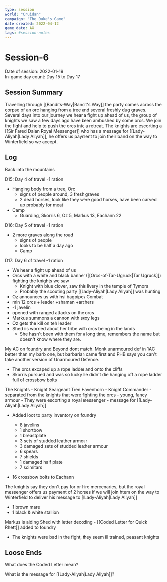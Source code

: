 ```yaml
---
type: session
world: "Cruidan"
campaign: "The Duke's Game"
date created: 2022-04-12
game_date: AX
tags: #session-notes
---
```

# Session-6
Date of session: 2022-01-19  
In-game day count: Day 15 to Day 17  

## Session Summary
Travelling through [[Bandits-Way|Bandit's Way]] the party comes across the corpse of an orc hanging from a tree and several freshly dug graves. Several days into our journey we hear a fight up ahead of us, the group of knights we saw a few days ago have been ambushed by some orcs. We join the fight and help to push the orcs into a retreat. The knights are escorting a [[Sir Fared Dalan Royal Messenger]] who has a message for [[Lady-Aliyah|Lady Aliyah]], he offers us payment to join their band on the way to Winterfield so we accept.

## Log
Back into the mountains

D15: Day 4 of travel -1 ration
- Hanging body from a tree, Orc
	- signs of people around, 3 fresh graves
	- 2 dead horses, look like they were good horses, have been carved up probably for meat
- Camp
	- Guarding, Skorris 6, Oz 5, Markus 13, Eachann 22

D16: Day 5 of travel -1 ration
- 2 more graves along the road
	- signs of people
	- looks to be half a day ago
	- Camp

D17: Day 6 of travel -1 ration
- We hear a fight up ahead of us
- Orcs with a white and black banner ([[Orcs-of-Tar-Ugruck|Tar Ugruck]]) fighting the knights we saw
	- Knight with blue clover, saw this livery in the temple of Tymora
	- Probably the scouting party [[Lady-Aliyah|Lady Aliyah]] was hunting
- Oz announces us with hsi bagpipes
Combat
- min 12 orcs + leader +shaman +archers
- -1 javelin
- opened with ranged attacks on the orcs
- Markus summons a cannon with sexy legs
- Oz gets the kill on teh leader
- Shed iis worried about her tribe with orcs being in the lands
	- She hasn't been with them for a long time, remembers the name but doesn't know where they are.

My AC on foundry and Beyond dont match.
Monk unarmoured def in 1AC better than my barb one, but barbarian came first and PHB says you can't take another version of Unarmoured Defence.

- The orcs excaped up a rope ladder and onto the cliffs
- Skorris pursued and was so lucky he didn't die hanging off a rope ladder full of crossbow bolts

The Knights
	- Knight Seargeant Tren Havenhorn
	- Knight Commander
		- separated from the knights that were fighting the orcs
		- young, fancy armour
	- They were escorting a royal messenger
		- message for [[Lady-Aliyah|Lady Aliyah]]

- Added loot to party inventory on foundry
	- 8 javelins
	- 1 shortbow
	- 1 breastplate
	- 3 sets of studded leather armour
	- 3 damaged sets of studded leather armour
	- 6 spears
	- 7 shields
	- 1 damaged half plate
	- 7 scimitars

- 16 crossbow bolts to Eachann

The knights say they don't pay for or hire mercenaries, but the royal messenger offers us payment of 2 horses if we will join htem on the way to Winterfield to deliver his message to [[Lady-Aliyah|Lady Aliyah]]
 - 1 brown mare
 - 1 black & white stallion

Markus is aiding Shed with letter decoding
	- [[Coded Letter for Quick Rhett]] added to foundry

- The knights were bad in the fight, they seem ill trained, peasant knights

## Loose Ends
What does the Coded Letter mean?

What is the message for [[Lady-Aliyah|Lady Aliyah]]?
